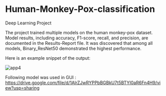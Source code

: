 # Human-Monkey-Pox-classification
Deep Learning Project

The project trained multiple models on the human monkey-pox dataset. Model results, including accuracy, F1-score, recall, and precision, are documented in the Results-Report file. It was discovered that among all models, Binary_ResNet50 demonstrated the highest performance.



Here is an example snippet of the output:

![app4](https://github.com/Divarshana-Saxena/Human-Monkey-Pox-classification-/assets/140905073/34ed0d65-5531-4dd3-bc7e-6e44d4dade64)



Following model was used in GUI : https://drive.google.com/file/d/1AlrZJwRYPPbBGBkU7t5BTYI0aR6Fn4H9/view?usp=sharing
